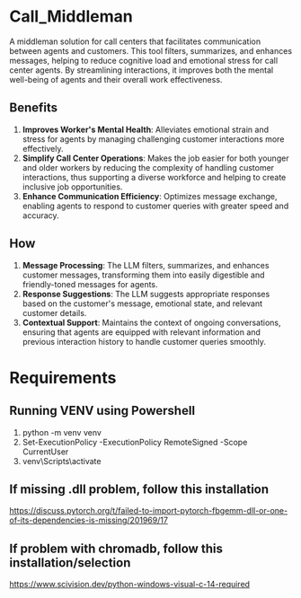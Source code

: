 # Call_Middleman
A middleman solution for call centers that facilitates communication between agents and customers. This tool filters, summarizes, and enhances messages, helping to reduce cognitive load and emotional stress for call center agents. By streamlining interactions, it improves both the mental well-being of agents and their overall work effectiveness.

## Benefits
1. **Improves Worker's Mental Health**: Alleviates emotional strain and stress for agents by managing challenging customer interactions more effectively.
2. **Simplify Call Center Operations**: Makes the job easier for both younger and older workers by reducing the complexity of handling customer interactions, thus supporting a diverse workforce and helping to create inclusive job opportunities.
3. **Enhance Communication Efficiency**: Optimizes message exchange, enabling agents to respond to customer queries with greater speed and accuracy.

## How
1. **Message Processing**: The LLM filters, summarizes, and enhances customer messages, transforming them into easily digestible and friendly-toned messages for agents.
2. **Response Suggestions**: The LLM suggests appropriate responses based on the customer's message, emotional state, and relevant customer details.
3. **Contextual Support**: Maintains the context of ongoing conversations, ensuring that agents are equipped with relevant information and previous interaction history to handle customer queries smoothly.


# Requirements
## Running VENV using Powershell
1. python -m venv venv
2. Set-ExecutionPolicy -ExecutionPolicy RemoteSigned -Scope CurrentUser
3. venv\Scripts\activate
## If missing .dll problem, follow this installation 
https://discuss.pytorch.org/t/failed-to-import-pytorch-fbgemm-dll-or-one-of-its-dependencies-is-missing/201969/17
## If problem with chromadb, follow this installation/selection
https://www.scivision.dev/python-windows-visual-c-14-required
